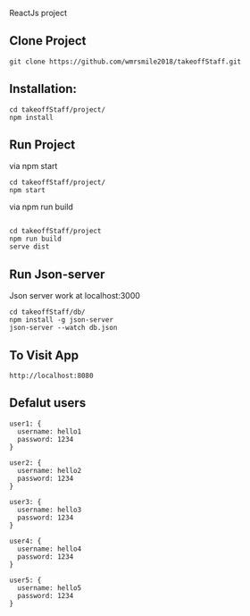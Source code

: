 ReactJs project

## Clone Project

```
git clone https://github.com/wmrsmile2018/takeoffStaff.git
```

## Installation:

```
cd takeoffStaff/project/
npm install
```

## Run Project

via npm start

```
cd takeoffStaff/project/
npm start
```

via npm run build
```

cd takeoffStaff/project
npm run build
serve dist
```

## Run Json-server

Json server work at localhost:3000

```
cd takeoffStaff/db/
npm install -g json-server
json-server --watch db.json
```

## To Visit App

```
http://localhost:8080
```

## Defalut users
```
user1: {
  username: hello1
  password: 1234
}

user2: {
  username: hello2
  password: 1234
}

user3: {
  username: hello3
  password: 1234
}

user4: {
  username: hello4
  password: 1234
}

user5: {
  username: hello5
  password: 1234
}
```

